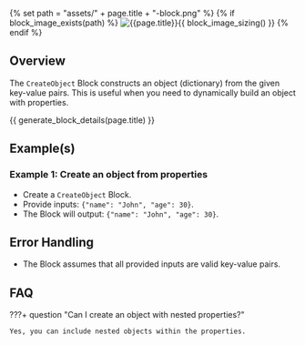 {% set path = "assets/" + page.title + "-block.png" %}
{% if block_image_exists(path) %}
![{{page.title}}]({{path}}){{ block_image_sizing() }}
{% endif %}

## Overview
The `CreateObject` Block constructs an object (dictionary) from the given key-value pairs. This is useful when you need to dynamically build an object with properties.

{{ generate_block_details(page.title) }}

## Example(s)

### Example 1: Create an object from properties
- Create a `CreateObject` Block.
- Provide inputs: `{"name": "John", "age": 30}`.
- The Block will output: `{"name": "John", "age": 30}`.

## Error Handling
- The Block assumes that all provided inputs are valid key-value pairs.

## FAQ

???+ question "Can I create an object with nested properties?"

    Yes, you can include nested objects within the properties.